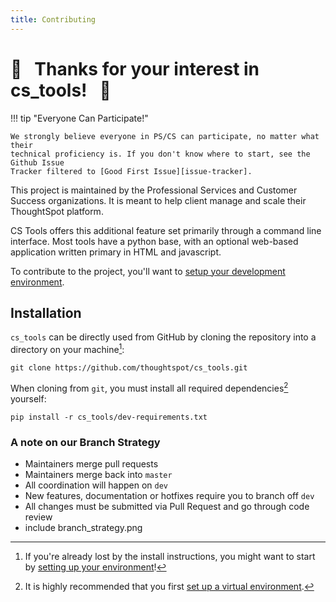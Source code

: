 ```yaml
---
title: Contributing
---
```


# :tada: &nbsp; Thanks for your interest in cs_tools! &nbsp; :tada:

!!! tip "Everyone Can Participate!"

    We strongly believe everyone in PS/CS can participate, no matter what their
    technical proficiency is. If you don't know where to start, see the Github Issue
    Tracker filtered to [Good First Issue][issue-tracker].

This project is maintained by the Professional Services and Customer Success
organizations. It is meant to help client manage and scale their ThoughtSpot platform.

CS Tools offers this additional feature set primarily through a command line interface.
Most tools have a python base, with an optional web-based application written primary
in HTML and javascript.

To contribute to the project, you'll want to [setup your development environment][setup].

## Installation

`cs_tools` can be directly used from GitHub by cloning the repository into a directory
on your machine[^1]:

```
git clone https://github.com/thoughtspot/cs_tools.git
```

When cloning from `git`, you must install all required dependencies[^2] yourself:

```
pip install -r cs_tools/dev-requirements.txt
```

### A note on our __Branch Strategy__

- Maintainers merge pull requests
- Maintainers merge back into `master`
- All coordination will happen on `dev`
- New features, documentation or hotfixes require you to branch off `dev`
- All changes must be submitted via Pull Request and go through code review
- include branch_strategy.png

[^1]:
    If you're already lost by the install instructions, you might want to start by
    [setting up your environment][setup]!

[^2]: 
    It is highly recommended that you first [set up a virtual environment][venv].

[issue-tracker]: https://github.com/thoughtspot/cs_tools/issues?q=is%3Aissue+is%3Aopen+label%3A%22good+first+issue%22
[setup]: ../environment-setup.md
[venv]: ../environment-setup.md#virtual-environments
